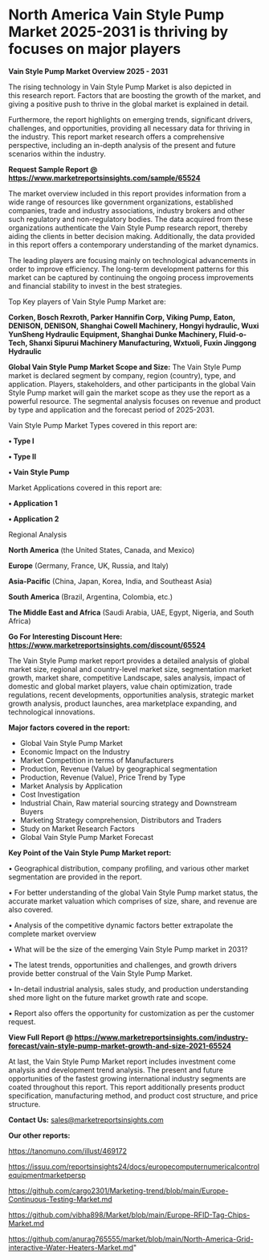 # North America Vain Style Pump Market 2025-2031 is thriving by focuses on major players

<Strong> Vain Style Pump Market Overview 2025 - 2031</strong>

The rising technology in Vain Style Pump Market is also depicted in this research report. Factors that are boosting the growth of the market, and giving a positive push to thrive in the global market is explained in detail.

Furthermore, the report highlights on emerging trends, significant drivers, challenges, and opportunities, providing all necessary data for thriving in the industry. This report market research offers a comprehensive perspective, including an in-depth analysis of the present and future scenarios within the industry.

<strong>Request Sample Report @ <a href=https://www.marketreportsinsights.com/sample/65524>https://www.marketreportsinsights.com/sample/65524</a></strong>

The market overview included in this report provides information from a wide range of resources like government organizations, established companies, trade and industry associations, industry brokers and other such regulatory and non-regulatory bodies. The data acquired from these organizations authenticate the Vain Style Pump research report, thereby aiding the clients in better decision making. Additionally, the data provided in this report offers a contemporary understanding of the market dynamics.

The leading players are focusing mainly on technological advancements in order to improve efficiency. The long-term development patterns for this market can be captured by continuing the ongoing process improvements and financial stability to invest in the best strategies.

Top Key players of Vain Style Pump Market are:

<strong>Corken, Bosch Rexroth, Parker Hannifin Corp, Viking Pump, Eaton, DENISON, DENISON, Shanghai Cowell Machinery, Hongyi hydraulic, Wuxi YunSheng Hydraulic Equipment, Shanghai Dunke Machinery, Fluid-o-Tech, Shanxi Sipurui Machinery Manufacturing, Wxtuoli, Fuxin Jinggong Hydraulic</strong>

<strong><b>Global Vain Style Pump Market Scope and Size:</b></strong>
The Vain Style Pump market is declared segment by company, region (country), type, and application. Players, stakeholders, and other participants in the global Vain Style Pump market will gain the market scope as they use the report as a powerful resource. The segmental analysis focuses on revenue and product by type and application and the forecast period of 2025-2031.

Vain Style Pump Market Types covered in this report are:

<strong>• Type I

• Type II

• Vain Style Pump</strong>

Market Applications covered in this report are:

<strong>• Application 1

• Application 2</strong> 

Regional Analysis

<strong>North America</strong> (the United States, Canada, and Mexico)

<strong>Europe</strong> (Germany, France, UK, Russia, and Italy)

<strong>Asia-Pacific</strong> (China, Japan, Korea, India, and Southeast Asia)

<strong>South America</strong> (Brazil, Argentina, Colombia, etc.)

<strong>The Middle East and Africa</strong> (Saudi Arabia, UAE, Egypt, Nigeria, and South Africa)

<strong>Go For Interesting Discount Here: <a href=https://www.marketreportsinsights.com/discount/65524>https://www.marketreportsinsights.com/discount/65524</a></strong>

The Vain Style Pump market report provides a detailed analysis of global market size, regional and country-level market size, segmentation market growth, market share, competitive Landscape, sales analysis, impact of domestic and global market players, value chain optimization, trade regulations, recent developments, opportunities analysis, strategic market growth analysis, product launches, area marketplace expanding, and technological innovations.

<strong><b>Major factors covered in the report:</b></strong>
<ul>
  <li>Global Vain Style Pump Market </li>
  <li>Economic Impact on the Industry</li>
  <li>Market Competition in terms of Manufacturers</li>
  <li>Production, Revenue (Value) by geographical segmentation</li>
  <li>Production, Revenue (Value), Price Trend by Type</li>
  <li>Market Analysis by Application</li>
  <li>Cost Investigation</li>
  <li>Industrial Chain, Raw material sourcing strategy and Downstream Buyers</li>
  <li>Marketing Strategy comprehension, Distributors and Traders</li>
  <li>Study on Market Research Factors</li>
  <li>Global Vain Style Pump Market Forecast</li>
</ul>

<strong><b>Key Point of the Vain Style Pump Market report:</b></strong>

• Geographical distribution, company profiling, and various other market segmentation are provided in the report.

• For better understanding of the global Vain Style Pump market status, the accurate market valuation which comprises of size, share, and revenue are also covered.

• Analysis of the competitive dynamic factors better extrapolate the complete market overview

• What will be the size of the emerging Vain Style Pump market in 2031?

• The latest trends, opportunities and challenges, and growth drivers provide better construal of the Vain Style Pump Market.

• In-detail industrial analysis, sales study, and production understanding shed more light on the future market growth rate and scope.

• Report also offers the opportunity for customization as per the customer request.

<strong><b>View Full Report @ <a href=https://www.marketreportsinsights.com/industry-forecast/vain-style-pump-market-growth-and-size-2021-65524>https://www.marketreportsinsights.com/industry-forecast/vain-style-pump-market-growth-and-size-2021-65524</a></b></strong>


At last, the Vain Style Pump Market report includes investment come analysis and development trend analysis. The present and future opportunities of the fastest growing international industry segments are coated throughout this report. This report additionally presents product specification, manufacturing method, and product cost structure, and price structure.

<strong>Contact Us:</strong>
sales@marketreportsinsights.com

<strong>Our other reports:</strong>

<a href=https://tanomuno.com/illust/469172>https://tanomuno.com/illust/469172</a>

<a href=https://issuu.com/reportsinsights24/docs/europecomputernumericalcontrolequipmentmarketpersp>https://issuu.com/reportsinsights24/docs/europecomputernumericalcontrolequipmentmarketpersp</a>

<a href=https://github.com/cargo2301/Marketing-trend/blob/main/Europe-Continuous-Testing-Market.md>https://github.com/cargo2301/Marketing-trend/blob/main/Europe-Continuous-Testing-Market.md</a>

<a href=https://github.com/vibha898/Market/blob/main/Europe-RFID-Tag-Chips-Market.md>https://github.com/vibha898/Market/blob/main/Europe-RFID-Tag-Chips-Market.md</a>

<a href=https://github.com/anurag765555/market/blob/main/North-America-Grid-interactive-Water-Heaters-Market.md>https://github.com/anurag765555/market/blob/main/North-America-Grid-interactive-Water-Heaters-Market.md</a>"
